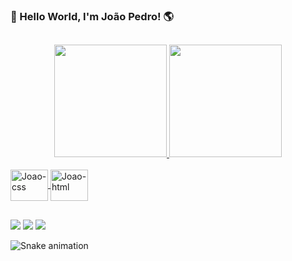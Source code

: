 ### 👋 Hello World, I'm João Pedro! 🌎 
##

<div align="center">
  <a href="https://github.com/pedrojoaovr">
  <img height="180em" src="https://github-readme-stats.vercel.app/api?username=pedrojoaovr&show_icons=true&theme=aura&include_all_commits=true&count_private=true"/>
  <img  height="180em" src="https://github-readme-stats.vercel.app/api/top-langs/?username=pedrojoaovr&layout=compact&langs_count=7&theme=aura"/>
</div>
<div style="display: inline_block"><br>
  <img align="center" alt="Joao-css" height="50" width="60" src="https://cdn.jsdelivr.net/gh/devicons/devicon/icons/css3/css3-original.svg">
  <img align="center" alt="Joao-html" height="50" width="60" src="https://cdn.jsdelivr.net/gh/devicons/devicon/icons/html5/html5-original.svg">
</div>
  
   ##
  
  <div>
    
  <a href="https://www.linkedin.com/in/jo%C3%A3o-pedro-vilar-ruas-406b48232/" target="_blank"><img src="https://img.shields.io/badge/-LinkedIn-%230077B5?style=for-the-badge&logo=linkedin&logoColor=white" target="_blank"></a>
  <a href="https://www.instagram.com/pedrojoaovr/" target="_blank"><img src="https://img.shields.io/badge/-Instagram-%23E4405F?style=for-the-badge&logo=instagram&logoColor=white" target="_blank"></a>
  <a href="mailto:pedrojoaovr2003@gmail.com" target="_blank"><img src="https://img.shields.io/badge/Gmail-D14836?style=for-the-badge&logo=gmail&logoColor=white" target="_blank"></a>
    
 </div>
  
  
   ![Snake animation](https://github.com/pedrojoaovr/pedrojoaovr/blob/output/github-contribution-grid-snake.svg)
